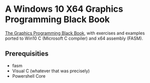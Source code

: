 # A Windows 10 X64 Graphics Programming Black Book

[The Graphics Programming Black Book](https://www.drdobbs.com/parallel/graphics-programming-black-book/184404919), with exercises and examples ported to Win10 C (Microsoft C compiler) and x64 assembly (FASM).

## Prerequisities

- fasm
- Visual C (whatever that was precisely)
- Powershell Core